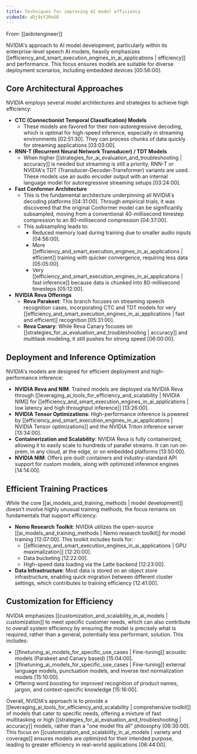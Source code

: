 ```yaml
---
title: Techniques for improving AI model efficiency
videoId: aDj9sY2RoG8
---
```


From: [[aidotengineer]] <br/> 

NVIDIA's approach to AI model development, particularly within its enterprise-level speech AI models, heavily emphasizes [[efficiency_and_smart_execution_engines_in_ai_applications | efficiency]] and performance. This focus ensures models are suitable for diverse deployment scenarios, including embedded devices <a class="yt-timestamp" data-t="00:56:00">[00:56:00]</a>.

## Core Architectural Approaches

NVIDIA employs several model architectures and strategies to achieve high efficiency:

*   **CTC (Connectionist Temporal Classification) Models**
    *   These models are favored for their non-autoregressive decoding, which is optimal for high-speed inference, especially in streaming environments <a class="yt-timestamp" data-t="02:51:30">[02:51:30]</a>. They can process chunks of data quickly for streaming applications <a class="yt-timestamp" data-t="03:03:00">[03:03:00]</a>.
*   **RNN-T (Recurrent Neural Network Transducer) / TDT Models**
    *   When higher [[strategies_for_ai_evaluation_and_troubleshooting | accuracy]] is needed but streaming is still a priority, RNN-T or NVIDIA's TDT (Transducer-Decoder-Transformer) variants are used. These models use an audio encoder output with an internal language model for autoregressive streaming setups <a class="yt-timestamp" data-t="03:24:00">[03:24:00]</a>.
*   **Fast Conformer Architecture**
    *   This is the fundamental architecture underpinning all NVIDIA's decoding platforms <a class="yt-timestamp" data-t="04:31:00">[04:31:00]</a>. Through empirical trials, it was discovered that the original Conformer model can be significantly subsampled, moving from a conventional 40-millisecond timestep compression to an 80-millisecond compression <a class="yt-timestamp" data-t="04:37:00">[04:37:00]</a>.
    *   This subsampling leads to:
        *   Reduced memory load during training due to smaller audio inputs <a class="yt-timestamp" data-t="04:56:00">[04:56:00]</a>.
        *   More [[efficiency_and_smart_execution_engines_in_ai_applications | efficient]] training with quicker convergence, requiring less data <a class="yt-timestamp" data-t="05:02:00">[05:05:00]</a>.
        *   Very [[efficiency_and_smart_execution_engines_in_ai_applications | fast inference]] because data is chunked into 80-millisecond timesteps <a class="yt-timestamp" data-t="05:12:00">[05:12:00]</a>.
*   **NVIDIA Reva Offerings**
    *   **Reva Parakeet**: This branch focuses on streaming speech recognition cases, incorporating CTC and TDT models for very [[efficiency_and_smart_execution_engines_in_ai_applications | fast and efficient]] recognition <a class="yt-timestamp" data-t="05:31:00">[05:31:00]</a>.
    *   **Reva Canary**: While Reva Canary focuses on [[strategies_for_ai_evaluation_and_troubleshooting | accuracy]] and multitask modeling, it still pushes for strong speed <a class="yt-timestamp" data-t="06:00:00">[06:00:00]</a>.

## Deployment and Inference Optimization

NVIDIA's models are designed for efficient deployment and high-performance inference:

*   **NVIDIA Reva and NIM**: Trained models are deployed via NVIDIA Reva through [[leveraging_ai_tools_for_efficiency_and_scalability | NVIDIA NIM]] for [[efficiency_and_smart_execution_engines_in_ai_applications | low latency and high throughput inference]] <a class="yt-timestamp" data-t="13:26:00">[13:26:00]</a>.
*   **NVIDIA Tensor Optimizations**: High-performance inference is powered by [[efficiency_and_smart_execution_engines_in_ai_applications | NVIDIA Tensor optimizations]] and the NVIDIA Triton inference server <a class="yt-timestamp" data-t="13:34:00">[13:34:00]</a>.
*   **Containerization and Scalability**: NVIDIA Reva is fully containerized, allowing it to easily scale to hundreds of parallel streams. It can run on-prem, in any cloud, at the edge, or on embedded platforms <a class="yt-timestamp" data-t="13:50:00">[13:50:00]</a>.
*   **NVIDIA NIM**: Offers pre-built containers and industry-standard API support for custom models, along with optimized inference engines <a class="yt-timestamp" data-t="14:14:00">[14:14:00]</a>.

## Efficient Training Practices

While the core [[ai_models_and_training_methods | model development]] doesn't involve highly unusual training methods, the focus remains on fundamentals that support efficiency:

*   **Nemo Research Toolkit**: NVIDIA utilizes the open-source [[ai_models_and_training_methods | Nemo research toolkit]] for model training <a class="yt-timestamp" data-t="12:07:00">[12:07:00]</a>. This toolkit includes tools for:
    *   [[efficiency_and_smart_execution_engines_in_ai_applications | GPU maximalization]] <a class="yt-timestamp" data-t="12:20:00">[12:20:00]</a>.
    *   Data bucketing <a class="yt-timestamp" data-t="12:22:00">[12:22:00]</a>.
    *   High-speed data loading via the Latte backend <a class="yt-timestamp" data-t="12:23:00">[12:23:00]</a>.
*   **Data Infrastructure**: Most data is stored on an object store infrastructure, enabling quick migration between different cluster settings, which contributes to training efficiency <a class="yt-timestamp" data-t="12:41:00">[12:41:00]</a>.

## Customization for Efficiency

NVIDIA emphasizes [[customization_and_scalability_in_ai_models | customization]] to meet specific customer needs, which can also contribute to overall system efficiency by ensuring the model is precisely what is required, rather than a general, potentially less performant, solution. This includes:

*   [[finetuning_ai_models_for_specific_use_cases | Fine-tuning]] acoustic models (Parakeet and Canary based) <a class="yt-timestamp" data-t="15:04:00">[15:04:00]</a>.
*   [[finetuning_ai_models_for_specific_use_cases | Fine-tuning]] external language models, punctuation models, and inverse text normalization models <a class="yt-timestamp" data-t="15:10:00">[15:10:00]</a>.
*   Offering word boosting for improved recognition of product names, jargon, and context-specific knowledge <a class="yt-timestamp" data-t="15:16:00">[15:16:00]</a>.

Overall, NVIDIA's approach is to provide a [[leveraging_ai_tools_for_efficiency_and_scalability | comprehensive toolkit]] of models that cater to specific needs, offering a mixture of fast multitasking or high [[strategies_for_ai_evaluation_and_troubleshooting | accuracy]] models, rather than a "one model fits all" philosophy <a class="yt-timestamp" data-t="06:30:00">[06:30:00]</a>. This focus on [[customization_and_scalability_in_ai_models | variety and coverage]] ensures models are optimized for their intended purpose, leading to greater efficiency in real-world applications <a class="yt-timestamp" data-t="06:44:00">[06:44:00]</a>.